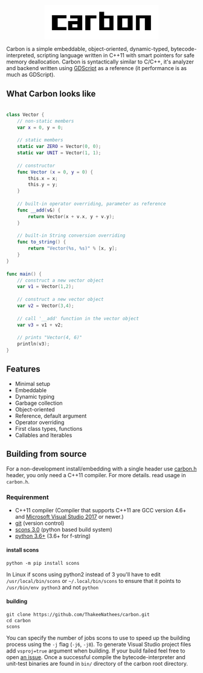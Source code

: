 
<p align="center" >
<img src="https://raw.githubusercontent.com/ThakeeNathees/carbon/master/extra/logo.png" width="300" alt="Carbon Programming Language" title="Carbon Programming Language">
</p>

Carbon is a simple embeddable, object-oriented, dynamic-typed, bytecode-interpreted, scripting language written in C++11 with smart pointers for safe memory deallocation. Carbon is syntactically similar to C/C++, it's analyzer and backend written using <a href="https://docs.godotengine.org/en/stable/getting_started/scripting/gdscript/gdscript_basics.html">GDScript</a>  as a reference (it performance is as much as GDScript).

## What Carbon looks like
```swift

class Vector {
	// non-static members
	var x = 0, y = 0;
	
	// static members
	static var ZERO = Vector(0, 0);
	static var UNIT = Vector(1, 1);

	// constructor
	func Vector (x = 0, y = 0) {
		this.x = x;
		this.y = y;
	}

	// built-in operator overriding, parameter as reference
	func __add(v&) {
		return Vector(x + v.x, y + v.y);
	}

	// built-in String conversion overriding
	func to_string() {
		return "Vector(%s, %s)" % [x, y];
	}
}

func main() {
	// construct a new vector object
	var v1 = Vector(1,2);
	
	// construct a new vector object
	var v2 = Vector(3,4);
	
	// call '__add' function in the vector object
	var v3 = v1 + v2;
	
	// prints "Vector(4, 6)"
	println(v3);
}
```

## Features
* Minimal setup
* Embeddable
*  Dynamic typing
* Garbage collection
* Object-oriented
* Reference, default argument
* Operator overriding
* First class types, functions
* Callables and Iterables

## Building from source
For a non-development install/embedding with a single header use <a href="https://raw.githubusercontent.com/ThakeeNathees/carbonUI/master/include/carbon.h">carbon.h</a> header, you only need a C++11 compiler. For more details. read usage in `carbon.h`.

### Requirenment
* C++11 compiler (Compiler that supports C++11 are GCC version 4.6+ and <a href="https://visualstudio.microsoft.com/vs/community/">Microsoft Visual Studio 2017</a> or newer.)
* <a href="https://git-scm.com/downloads">git</a> (version control)
* <a href="https://www.scons.org/">scons 3.0</a> (python based build system)
* <a href="https://www.python.org/downloads/">python 3.6+</a> (3.6+ for f-string)

#### install scons
```
python -m pip install scons
```
In Linux if scons using python2 instead of 3  you'll have to edit `/usr/local/bin/scons` or `~/.local/bin/scons` to ensure that it points to `/usr/bin/env python3` and not `python`

#### building
```
git clone https://github.com/ThakeeNathees/carbon.git
cd carbon
scons
```
You can specify the number of jobs scons to use to speed up the building process using the `-j` flag (`-j6`, `-j8`). To generate Visual Studio project files add `vsproj=true` argument when building. If your build failed feel free to open <a href="https://github.com/ThakeeNathees/carbon/issues">an issue</a>. Once a successful compile the bytecode-interpreter and unit-test binaries are found in `bin/` directory of the carbon root directory.

